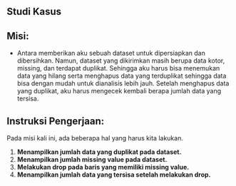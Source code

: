 ## Studi Kasus

## Misi:

- Antara memberikan aku sebuah dataset untuk dipersiapkan dan dibersihkan. Namun, dataset yang dikirimkan masih berupa data kotor, missing, dan terdapat duplikat. Sehingga aku harus bisa menemukan data yang hilang serta menghapus data yang terduplikat sehingga data bisa dengan mudah untuk dianalisis lebih jauh. Setelah menghapus data yang duplikat, aku harus mengecek kembali berapa jumlah data yang tersisa.

## Instruksi Pengerjaan:

Pada misi kali ini, ada beberapa hal yang harus kita lakukan. <br/>

1. **Menampilkan jumlah data yang duplikat pada dataset.** <br/>
2. **Menampilkan jumlah missing value pada dataset.** <br/>
3. **Melakukan drop pada baris yang memiliki missing value.** <br/>
4. **Menampilkan jumlah data yang tersisa setelah melakukan drop.** <br/>
